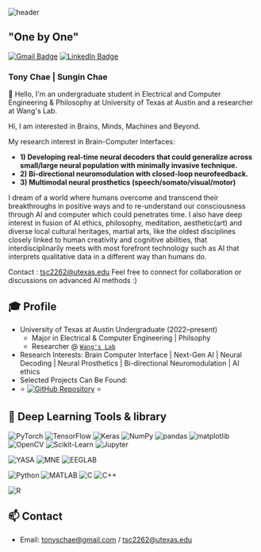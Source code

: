![header](https://capsule-render.vercel.app/api?type=waving&color=0:c2e59c,100:64b3f4&height=230&section=header&text=Tony%20Chae&animation=fadeIn&fontColor=f7f5f5&fontSize=90&fontAlignY=38&desc=Brains,%20Minds,%20Machines,%20and%20Beyond&descAlign=53&descAlignY=60&descSize=20)

## "One by One"

[![Gmail Badge](https://img.shields.io/badge/Gmail-D14836?style=for-the-badge&logo=gmail&logoColor=white&link=mailto:tonyschae@gmail.com)](mailto:tonyschae@gmail.com)
[![LinkedIn Badge](https://img.shields.io/badge/LinkedIn-0077B5?style=for-the-badge&logo=linkedin&logoColor=white)](https://www.linkedin.com/in/tony-chae-3bb600249/)
### Tony Chae | Sungin Chae

👋 Hello, I'm an undergraduate student in Electrical and Computer Engineering & Philosophy at University of Texas at Austin and a researcher at Wang's Lab. 

Hi, I am interested in Brains, Minds, Machines and Beyond. 

My research interest in Brain-Computer Interfaces:
- **1) Developing real-time neural decoders that could generalize across small/large neural population with minimally invasive technique.**
- **2) Bi-directional neuromodulation with closed-loop neurofeedback.**
- **3) Multimodal neural prosthetics (speech/somato/visual/motor)**
  
I dream of a world where humans overcome and transcend their breakthroughs in positive ways and to re-understand our consciousness through AI and computer which could penetrates time.
I also have deep interest in fusion of AI ethics, philosophy, meditation, aesthetic(art) and diverse local cultural heritages, martial arts, like the oldest disciplines closely linked to human creativity and cognitive abilities, that interdisciplinarily meets with most forefront technology such as AI that interprets qualitative data in a different way than humans do. 

Contact : tsc2262@utexas.edu
Feel free to connect for collaboration or discussions on advanced AI methods :)


## 🎓 Profile

- University of Texas at Austin Undergraduate (2022–present)  
  - Major in Electrical & Computer Engineering | Philsophy 
  - Researcher @ [`Wang's Lab`](https://wanggroup.bme.utexas.edu/)
- Research Interests: Brain Computer Interface | Next-Gen AI | Neural Decoding | Neural Prosthetics | Bi-directional Neuromodulation | AI ethics
- Selected Projects Can Be Found: 
- ⭐ [![GitHub Repository](https://img.shields.io/badge/GitHub-Selected_Projects-181717?style=for-the-badge&logo=github)](https://github.com/tonychae01/Selected-Project-Overview) ⭐


## 🔧 Deep Learning Tools & library

![PyTorch](https://img.shields.io/badge/PyTorch-EE4C2C?style=for-the-badge&logo=pytorch&logoColor=white)
![TensorFlow](https://img.shields.io/badge/TensorFlow-FF6F00?style=for-the-badge&logo=tensorflow&logoColor=white)
![Keras](https://img.shields.io/badge/Keras-D00000?style=for-the-badge&logo=keras&logoColor=white)
![NumPy](https://img.shields.io/badge/NumPy-4B8BBE?style=for-the-badge&logo=numpy&logoColor=white)
![pandas](https://img.shields.io/badge/pandas-150458?style=for-the-badge&logo=pandas&logoColor=white)
![matplotlib](https://img.shields.io/badge/matplotlib-11557C?style=for-the-badge&logo=matplotlib&logoColor=white)
![OpenCV](https://img.shields.io/badge/OpenCV-5C3EE8?style=for-the-badge&logo=opencv&logoColor=white)
![Scikit-Learn](https://img.shields.io/badge/scikit--learn-008080?style=for-the-badge&logo=scikit-learn&logoColor=white)
![Jupyter](https://img.shields.io/badge/Jupyter-F37626?style=for-the-badge&logo=jupyter&logoColor=white)

![YASA](https://img.shields.io/badge/YASA-4B0082?style=for-the-badge)
![MNE](https://img.shields.io/badge/MNE-77216F?style=for-the-badge&logo=mne&logoColor=white)
![EEGLAB](https://img.shields.io/badge/EEGLAB-F8761E?style=for-the-badge)

![Python](https://img.shields.io/badge/Python-E04C2C?style=for-the-badge&logo=python&logoColor=white)
![MATLAB](https://img.shields.io/badge/MATLAB-0076A8?style=for-the-badge&logo=matlab&logoColor=white)
![C](https://img.shields.io/badge/C-00599C?style=for-the-badge&logo=c&logoColor=white)
![C++](https://img.shields.io/badge/C++-00599C?style=for-the-badge&logo=c%2B%2B&logoColor=white)

![R](https://img.shields.io/badge/R-276DC3?style=for-the-badge&logo=r-project&logoColor=white)



## 📫 Contact

- Email: tonyschae@gmail.com / tsc2262@utexas.edu
